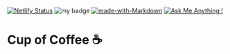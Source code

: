[![Netlify Status](https://api.netlify.com/api/v1/badges/ef8befb4-6866-44e9-9f5b-3d933cbe0df8/deploy-status)](https://app.netlify.com/sites/tianputra/deploys) ![my badge](https://action-badges.now.sh/JasonEtco/action-badges?workflow=test-my-code) [![made-with-Markdown](https://img.shields.io/badge/Made%20with-Markdown-1f425f.svg)](http://commonmark.org) [![Ask Me Anything !](https://img.shields.io/badge/Ask%20me-anything-1abc9c.svg)](https://GitHub.com/peruvianskies)

# Cup of Coffee :coffee:
